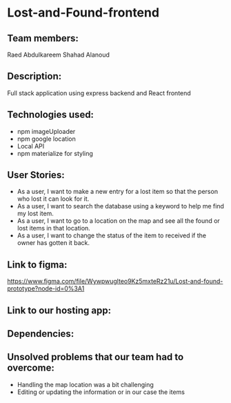 # Lost-and-Found-frontend



## Team members:
 Raed 
 Abdulkareem
 Shahad
 Alanoud

## Description:
Full stack application using express backend and React frontend

## Technologies used:
- npm imageUploader
- npm google location
- Local API
- npm materialize for styling

## User Stories:
- As a user, I want to make a new entry for a lost item so that the person who lost it can look for it.
- As a user, I want to search the database using a keyword to help me find my lost item.
- As a user, I want to go to a location on the map and see all the found or lost items in that location.
- As a user, I want to change the status of the item to received if the owner has gotten it back.

## Link to figma:
https://www.figma.com/file/Wywpwuglteo9Kz5mxteRz21u/Lost-and-found-prototype?node-id=0%3A1


## Link to our hosting app:

## Dependencies:


## Unsolved problems that our team had to overcome:
 - Handling the map location was a bit challenging
 - Editing or updating the information or in our case the items 
 
